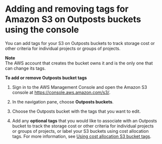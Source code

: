 # Adding and removing tags for Amazon S3 on Outposts buckets using the console<a name="s3-outposts-add-bucket-tags"></a>

You can add tags for your S3 on Outposts buckets to track storage cost or other criteria for individual projects or groups of projects\.

**Note**  
The AWS account that creates the bucket owns it and is the only one that can change its tags\.

**To add or remove Outposts bucket tags**

1. Sign in to the AWS Management Console and open the Amazon S3 console at [https://console\.aws\.amazon\.com/s3/](https://console.aws.amazon.com/s3/)\.

1. In the navigation pane, choose **Outposts buckets**\.

1. Choose the Outposts bucket with the tags that you want to edit\.

1. Add any **optional tags** that you would like to associate with an Outposts bucket to track the storage cost or other criteria for individual projects or groups of projects, or label your S3 buckets using cost allocation tags\. For more information, see [Using cost allocation S3 bucket tags](CostAllocTagging.md)\.